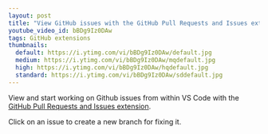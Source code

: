 ```yaml
---
layout: post
title: "View GitHub issues with the GitHub Pull Requests and Issues extension"
youtube_video_id: bBDg9Iz0DAw
tags: GitHub extensions
thumbnails:
  default: https://i.ytimg.com/vi/bBDg9Iz0DAw/default.jpg
  medium: https://i.ytimg.com/vi/bBDg9Iz0DAw/mqdefault.jpg
  high: https://i.ytimg.com/vi/bBDg9Iz0DAw/hqdefault.jpg
  standard: https://i.ytimg.com/vi/bBDg9Iz0DAw/sddefault.jpg
---
```


View and start working on Github issues from within VS Code with the [GitHub Pull Requests and Issues extension](https://marketplace.visualstudio.com/items?itemName=GitHub.vscode-pull-request-github).

Click on an issue to create a new branch for fixing it.

